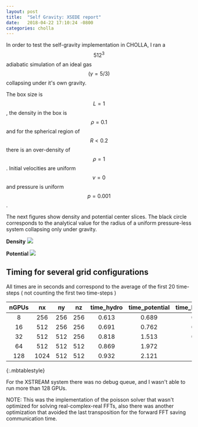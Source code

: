```yaml
---
layout: post
title:  "Self Gravity: XSEDE report"
date:   2018-04-22 17:10:24 -0800
categories: cholla
---
```


In order to test the self-gravity implementation in CHOLLA, I ran a $$512^3$$ adiabatic simulation of an ideal gas $$(\gamma = 5/3)$$ collapsing under it's own gravity.


The box size is $$L=1$$, the density in the box is $$\rho=0.1$$ and for the spherical region of $$R < 0.2 $$ there is an over-density of $$\rho=1$$. Initial velocities are uniform $$v=0$$ and pressure is uniform $$p=0.001$$.  


The next figures show density and potential center slices. The black circle corresponds to the analytical value for the radius of a uniform pressure-less system collapsing only under gravity.    

**Density**
<img src="{{ site.url }}assets/images/timelapse_collapse_dens.png">

**Potential**
<img src="{{ site.url }}assets/images/timelapse_collapse_pot.png">


## Timing for several grid configurations


All times are in seconds and correspond to the average of the first 20 time-steps ( not counting the first two time-steps )

| nGPUs |  nx |  ny  |   nz  |  time_hydro |  time_potential | time_boundaries |
| :-----: | :-----: | :-----: | :-----: | :-------------: | :-------------: | :-------------: |
| 8  | 256 | 256 | 256 |  0.613   |    0.689   |   0.275   |
| 16  | 512 | 256 | 256 |  0.691   |    0.762  |   0.339   |
| 32  | 512 | 512 | 256 |  0.818   |    1.513   |   0.939   |
| 64  | 512 | 512 | 512 |  0.869   |    1.972   |   1.361   |
| 128  | 1024 | 512 | 512 |  0.932   |    2.121   |   1.592   |
{:.mbtablestyle}


For the XSTREAM system there was no debug queue, and I wasn't able to run more than 128 GPUs.


NOTE: This was the implementation of the poisson solver that wasn't optimized for solving real-complex-real FFTs, also there was another optimization that avoided the last transposition for the forward FFT saving communication time.
